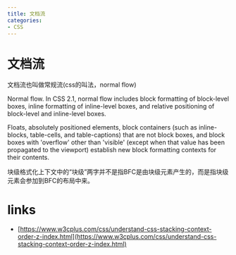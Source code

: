 ```yaml
---
title: 文档流
categories: 
- CSS
---
```


# 文档流
文档流也叫做常规流(css的叫法，normal flow)



Normal flow. In CSS 2.1, normal flow includes block formatting of block-level boxes, inline formatting of inline-level boxes, and relative positioning of block-level and inline-level boxes.




Floats, absolutely positioned elements, block containers (such as inline-blocks, table-cells, and table-captions) that are not block boxes, and block boxes with 'overflow' other than 'visible' (except when that value has been propagated to the viewport) establish new block formatting contexts for their contents.



块级格式化上下文中的“块级”两字并不是指BFC是由块级元素产生的，而是指块级元素会参加到BFC的布局中来。




# links
- [https://www.w3cplus.com/css/understand-css-stacking-context-order-z-index.html](https://www.w3cplus.com/css/understand-css-stacking-context-order-z-index.html)
